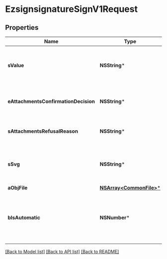 # EzsignsignatureSignV1Request

## Properties
Name | Type | Description | Notes
------------ | ------------- | ------------- | -------------
**sValue** | **NSString*** | The value required for the Ezsignsignature.  This can only be set if eEzsignsignatureType is **City**, **FieldText** or **FieldTextarea** | [optional] 
**eAttachmentsConfirmationDecision** | **NSString*** | Whether the attachment are accepted or refused.  This can only be set if eEzsignsignatureType is **AttachmentsConfirmation** | [optional] 
**sAttachmentsRefusalReason** | **NSString*** | The reason of refused.  This can only be set if eEzsignsignatureType is **AttachmentsConfirmation** | [optional] 
**sSvg** | **NSString*** | The SVG of the handwritten signature.  This can only be set if eEzsignsignatureType is **Handwritten** and **bIsAutomatic** is false | [optional] 
**aObjFile** | [**NSArray&lt;CommonFile&gt;***](CommonFile.md) |  | [optional] 
**bIsAutomatic** | **NSNumber*** | Indicates if the Ezsignsignature was part of an automatic process or not.  This can only be true if eEzsignsignatureType is **Acknowledgement**, **City**, **Handwritten**, **Initials**, **Name** or **Stamp**.  | 

[[Back to Model list]](../README.md#documentation-for-models) [[Back to API list]](../README.md#documentation-for-api-endpoints) [[Back to README]](../README.md)


